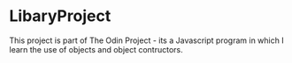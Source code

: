 # LibaryProject

This project is part of The Odin Project - its a Javascript program in which I learn the use of objects and object contructors. 

